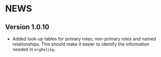 # NEWS

## Version 1.0.10

 * Added look-up tables for primary roles, non-primary roles and named relationships. This should make it easier to identify the information needed in `orgRelLkp`.
